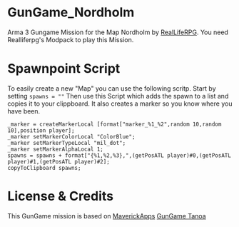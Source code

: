 # GunGame_Nordholm
Arma 3 Gungame Mission for the Map Nordholm by [RealLifeRPG](https://realliferpg.de/).
You need Realliferpg's Modpack to play this Mission.

# Spawnpoint Script
To easily create a new "Map" you can use the following scritp.
Start by setting `spawns = ""`
Then use this Script which adds the spawn to a list and copies it to your clippboard. It also creates a marker so you know where you have been.

```
_marker = createMarkerLocal [format["marker_%1_%2",random 10,random 10],position player];  
_marker setMarkerColorLocal "ColorBlue";  
_marker setMarkerTypeLocal "mil_dot";  
_marker setMarkerAlphaLocal 1; 
spawns = spawns + format["{%1,%2,%3},",(getPosATL player)#0,(getPosATL player)#1,(getPosATL player)#2];  
copyToClipboard spawns;
```


# License & Credits
This GunGame mission is based on [MaverickApps](www.maverick-apps.de)  [GunGame Tanoa](https://steamcommunity.com/sharedfiles/filedetails/?id=706052183&searchtext=gungame)
